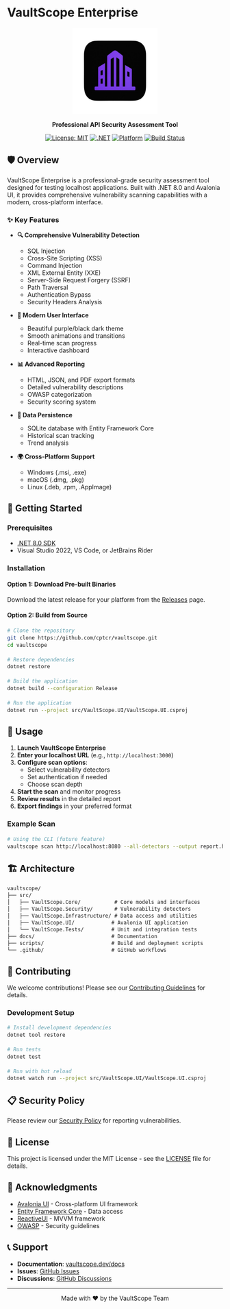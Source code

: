 # VaultScope Enterprise

<div align="center">
  <img src="https://github.com/cptcr/vaultscope/blob/main/icon.png" alt="VaultScope Logo" width="200"/>
  
  **Professional API Security Assessment Tool**
  
  [![License: MIT](https://img.shields.io/badge/License-MIT-yellow.svg)](https://opensource.org/licenses/MIT)
  [![.NET](https://img.shields.io/badge/.NET-8.0-512BD4?logo=.net)](https://dotnet.microsoft.com/)
  [![Platform](https://img.shields.io/badge/Platform-Windows%20%7C%20macOS%20%7C%20Linux-lightgrey)](https://github.com/cptcr/vaultscope)
  [![Build Status](https://img.shields.io/github/workflow/status/cptcr/vaultscope/CI)](https://github.com/cptcr/vaultscope/actions)
</div>

## 🛡️ Overview

VaultScope Enterprise is a professional-grade security assessment tool designed for testing localhost applications. Built with .NET 8.0 and Avalonia UI, it provides comprehensive vulnerability scanning capabilities with a modern, cross-platform interface.

### ✨ Key Features

- **🔍 Comprehensive Vulnerability Detection**
  - SQL Injection
  - Cross-Site Scripting (XSS)
  - Command Injection
  - XML External Entity (XXE)
  - Server-Side Request Forgery (SSRF)
  - Path Traversal
  - Authentication Bypass
  - Security Headers Analysis

- **🎨 Modern User Interface**
  - Beautiful purple/black dark theme
  - Smooth animations and transitions
  - Real-time scan progress
  - Interactive dashboard

- **📊 Advanced Reporting**
  - HTML, JSON, and PDF export formats
  - Detailed vulnerability descriptions
  - OWASP categorization
  - Security scoring system

- **💾 Data Persistence**
  - SQLite database with Entity Framework Core
  - Historical scan tracking
  - Trend analysis

- **🌍 Cross-Platform Support**
  - Windows (.msi, .exe)
  - macOS (.dmg, .pkg)
  - Linux (.deb, .rpm, .AppImage)

## 🚀 Getting Started

### Prerequisites

- [.NET 8.0 SDK](https://dotnet.microsoft.com/download/dotnet/8.0)
- Visual Studio 2022, VS Code, or JetBrains Rider

### Installation

#### Option 1: Download Pre-built Binaries

Download the latest release for your platform from the [Releases](https://github.com/cptcr/vaultscope/releases) page.

#### Option 2: Build from Source

```bash
# Clone the repository
git clone https://github.com/cptcr/vaultscope.git
cd vaultscope

# Restore dependencies
dotnet restore

# Build the application
dotnet build --configuration Release

# Run the application
dotnet run --project src/VaultScope.UI/VaultScope.UI.csproj
```

## 🎯 Usage

1. **Launch VaultScope Enterprise**
2. **Enter your localhost URL** (e.g., `http://localhost:3000`)
3. **Configure scan options**:
   - Select vulnerability detectors
   - Set authentication if needed
   - Choose scan depth
4. **Start the scan** and monitor progress
5. **Review results** in the detailed report
6. **Export findings** in your preferred format

### Example Scan

```bash
# Using the CLI (future feature)
vaultscope scan http://localhost:8080 --all-detectors --output report.html
```

## 🏗️ Architecture

```
vaultscope/
├── src/
│   ├── VaultScope.Core/           # Core models and interfaces
│   ├── VaultScope.Security/       # Vulnerability detectors
│   ├── VaultScope.Infrastructure/ # Data access and utilities
│   ├── VaultScope.UI/            # Avalonia UI application
│   └── VaultScope.Tests/         # Unit and integration tests
├── docs/                         # Documentation
├── scripts/                      # Build and deployment scripts
└── .github/                      # GitHub workflows
```

## 🤝 Contributing

We welcome contributions! Please see our [Contributing Guidelines](CONTRIBUTING.md) for details.

### Development Setup

```bash
# Install development dependencies
dotnet tool restore

# Run tests
dotnet test

# Run with hot reload
dotnet watch run --project src/VaultScope.UI/VaultScope.UI.csproj
```

## 📋 Security Policy

Please review our [Security Policy](SECURITY.md) for reporting vulnerabilities.

## 📄 License

This project is licensed under the MIT License - see the [LICENSE](LICENSE) file for details.

## 🙏 Acknowledgments

- [Avalonia UI](https://avaloniaui.net/) - Cross-platform UI framework
- [Entity Framework Core](https://docs.microsoft.com/ef/core/) - Data access
- [ReactiveUI](https://reactiveui.net/) - MVVM framework
- [OWASP](https://owasp.org/) - Security guidelines

## 📞 Support

- **Documentation**: [vaultscope.dev/docs](https://vaultscope.dev/docs)
- **Issues**: [GitHub Issues](https://github.com/cptcr/vaultscope/issues)
- **Discussions**: [GitHub Discussions](https://github.com/cptcr/vaultscope/discussions)

---

<div align="center">
  Made with ❤️ by the VaultScope Team
</div>